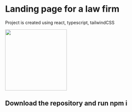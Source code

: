 # Landing page for a law firm

Project is created using react, typescript, tailwindCSS

  <img src="https://user-images.githubusercontent.com/62358513/226196790-582014d7-8c60-4833-9b80-188bd2ac35a9.JPG" style="max-width: 200px; height: 200px;">

## Download the repository and run npm i
